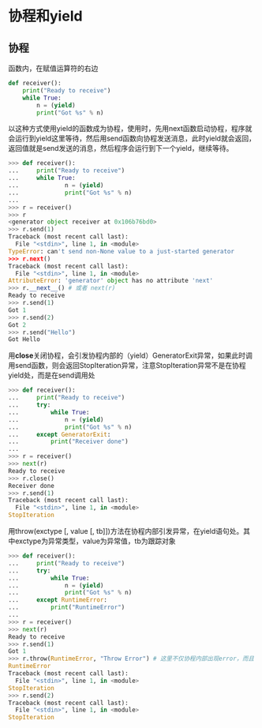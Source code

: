 # 协程和yield

## 协程

函数内，在赋值运算符的右边

```python
def receiver():
    print("Ready to receive")
    while True:
        n = (yield)
        print("Got %s" % n)
```

以这种方式使用yield的函数成为协程，使用时，先用next函数启动协程，程序就会运行到yield这里等待，然后用send函数向协程发送消息，此时yield就会返回，返回值就是send发送的消息，然后程序会运行到下一个yield，继续等待。

```python
>>> def receiver():
...     print("Ready to receive")
...     while True:
...             n = (yield)
...             print("Got %s" % n)
... 
>>> r = receiver()
>>> r
<generator object receiver at 0x106b76bd0>
>>> r.send(1)
Traceback (most recent call last):
  File "<stdin>", line 1, in <module>
TypeError: can't send non-None value to a just-started generator
>>> r.next()
Traceback (most recent call last):
  File "<stdin>", line 1, in <module>
AttributeError: 'generator' object has no attribute 'next'
>>> r.__next__() # 或者 next(r)
Ready to receive
>>> r.send(1)
Got 1
>>> r.send(2)
Got 2
>>> r.send("Hello")
Got Hello
```

用**close**关闭协程，会引发协程内部的（yield）GeneratorExit异常，如果此时调用send函数，则会返回StopIteration异常，注意StopIteration异常不是在协程yield处，而是在send调用处

```python
>>> def receiver():
...     print("Ready to receive")
...     try:
...         while True:
...             n = (yield)
...             print("Got %s" % n)
...     except GeneratorExit:
...         print("Receiver done")
... 
>>> r = receiver()
>>> next(r)
Ready to receive
>>> r.close()
Receiver done
>>> r.send(1)
Traceback (most recent call last):
  File "<stdin>", line 1, in <module>
StopIteration
```

用throw(exctype [, value [, tb]])方法在协程内部引发异常，在yield语句处。其中exctype为异常类型，value为异常值，tb为跟踪对象

```python
>>> def receiver():
...     print("Ready to receive")
...     try:
...         while True:
...             n = (yield)
...             print("Got %s" % n)
...     except RuntimeError:
...         print("RuntimeError")
... 
>>> r = receiver()
>>> next(r)
Ready to receive
>>> r.send(1)
Got 1
>>> r.throw(RuntimeError, "Throw Error") # 这里不仅协程内部出现error，而且
RuntimeError
Traceback (most recent call last):
  File "<stdin>", line 1, in <module>
StopIteration
>>> r.send(2)
Traceback (most recent call last):
  File "<stdin>", line 1, in <module>
StopIteration
```